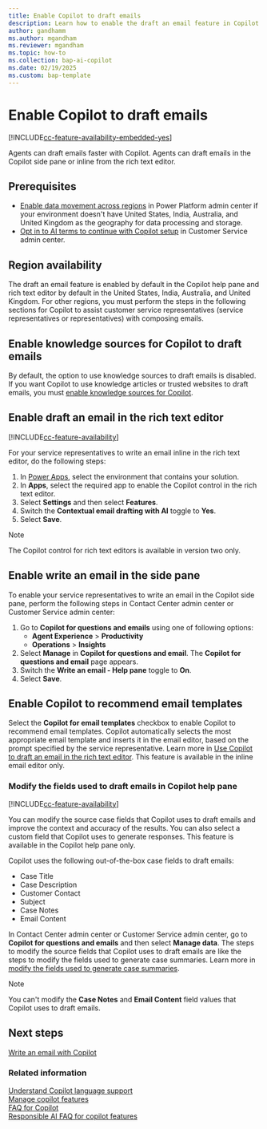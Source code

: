 ```yaml
---
title: Enable Copilot to draft emails 
description: Learn how to enable the draft an email feature in Copilot to help customer service representatives draft emails faster.
author: gandhamm 
ms.author: mgandham 
ms.reviewer: mgandham
ms.topic: how-to 
ms.collection: bap-ai-copilot
ms.date: 02/19/2025
ms.custom: bap-template 
---
```


# Enable Copilot to draft emails 

[!INCLUDE[cc-feature-availability-embedded-yes](../includes/cc-feature-availability-embedded-yes.md)]

Agents can draft emails faster with Copilot. Agents can draft emails in the Copilot side pane or inline from the rich text editor. 

## Prerequisites

- [Enable data movement across regions](/power-platform/admin/geographical-availability-copilot#enable-data-movement-across-regions) in Power Platform admin center if your environment doesn't have United States, India, Australia, and United Kingdom as the geography for data processing and storage.
- [Opt in to AI terms to continue with Copilot setup](configure-copilot-features.md#opt-in-to-continue-with-copilot-setup) in Customer Service admin center.

## Region availability

The draft an email feature is enabled by default in the Copilot help pane and rich text editor by default in the United States, India, Australia, and United Kingdom. For other regions, you must perform the steps in the following sections for Copilot to assist customer service representatives (service representatives or representatives) with composing emails.

## Enable knowledge sources for Copilot to draft emails

By default, the option to use knowledge sources to draft emails is disabled. If you want Copilot to use knowledge articles or trusted websites to draft emails, you must [enable knowledge sources for Copilot](copilot-enable-help-pane.md#enable-knowledge-base).


## Enable draft an email in the rich text editor

[!INCLUDE[cc-feature-availability](../includes/cc-feature-availability.md)]


For your service representatives to write an email inline in the rich text editor, do the following steps:

1. In [Power Apps](https://make.powerapps.com/), select the environment that contains your solution.
1. In **Apps**, select the required app to enable the Copilot control in the rich text editor.
1. Select **Settings** and then select **Features**.
1. Switch the **Contextual email drafting with AI** toggle to **Yes**.
1. Select **Save**.

> [!NOTE]
> The Copilot control for rich text editors is available in version two only.

## Enable write an email in the side pane

To enable your service representatives to write an email in the Copilot side pane, perform the following steps in Contact Center admin center or Customer Service admin center:

1. Go to **Copilot for questions and emails** using one of following options:
      - **Agent Experience** > **Productivity** 
      - **Operations** > **Insights**
1. Select **Manage** in **Copilot for questions and email**. The **Copilot for questions and email** page appears. 
1. Switch the **Write an email - Help pane** toggle to **On**.
1. Select **Save**.

## Enable Copilot to recommend email templates

Select the **Copilot for email templates** checkbox to enable Copilot to recommend email templates. Copilot automatically selects the most appropriate email template and inserts it in the email editor, based on the prompt specified by the service representative. Learn more in [Use Copilot to draft an email in the rich text editor](/dynamics365/contact-center/use/use-copilot-email#use-copilot-to-draft-an-email). This feature is available in the inline email editor only.

### Modify the fields used to draft emails in Copilot help pane

[!INCLUDE[cc-feature-availability](../includes/cc-feature-availability.md)]

You can modify the source case fields that Copilot uses to draft emails and improve the context and accuracy of the results. You can also select a custom field that Copilot uses to generate responses. This feature is available in the Copilot help pane only.

Copilot uses the following out-of-the-box case fields to draft emails:

- Case Title
- Case Description
- Customer Contact
- Subject
- Case Notes
- Email Content

In Contact Center admin center or Customer Service admin center, go to **Copilot for questions and emails** and then select **Manage data**. The steps to modify the source fields that Copilot uses to draft emails are like the steps to modify the fields used to generate case summaries. Learn more in [modify the fields used to generate case summaries](/dynamics365/customer-service/administer/copilot-map-custom-fields#modify-the-fields-used-to-generate-case-summaries).

> [!NOTE]
> You can't modify the **Case Notes** and **Email Content** field values that Copilot uses to draft emails.

## Next steps

[Write an email with Copilot](../use/use-copilot-email.md)

### Related information

[Understand Copilot language support](../use/copilot-language-support.md)  
[Manage copilot features](../administer/configure-copilot-features.md)   
[FAQ for Copilot](/dynamics365/customer-service/administer/faq-copilot-features)    
[Responsible AI FAQ for copilot features](/dynamics365/customer-service/implement/faq-responsible-ai-copilot)   
